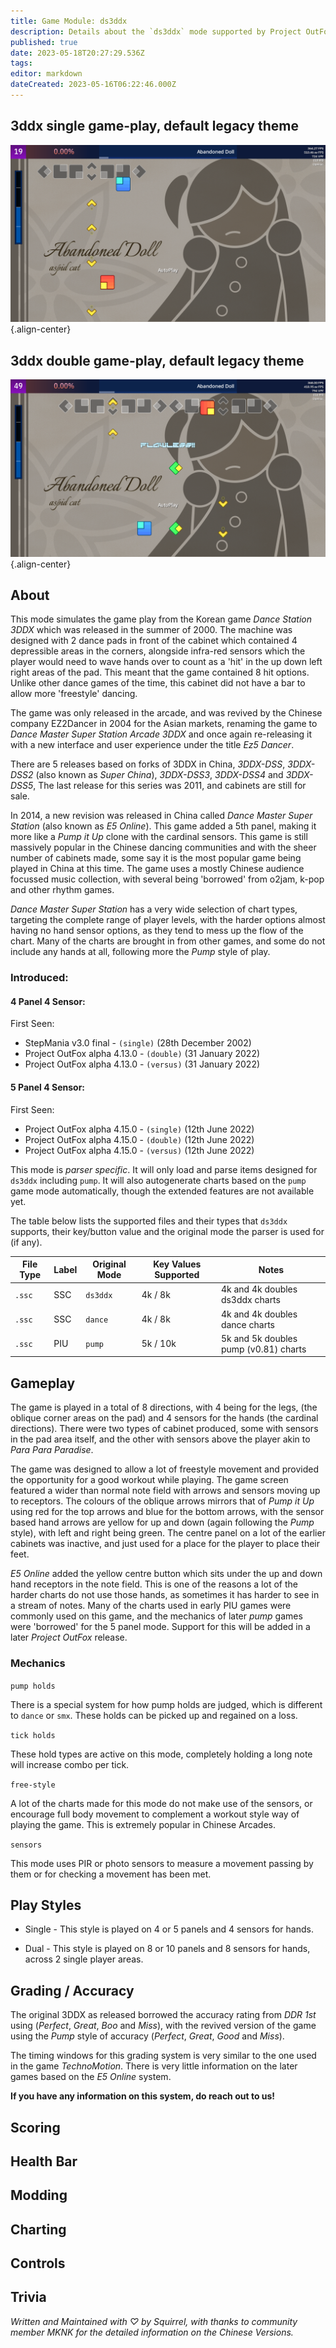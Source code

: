 ```yaml
---
title: Game Module: ds3ddx
description: Details about the `ds3ddx` mode supported by Project OutFox.
published: true
date: 2023-05-18T20:27:29.536Z
tags: 
editor: markdown
dateCreated: 2023-05-16T06:22:46.000Z
---
```


## 3ddx single game-play, default legacy theme

![3dds1gameplayold.png](/resources/supported-gamemodes/dx3dds/3dds1gameplayold.png){.align-center}

## 3ddx double game-play, default legacy theme

![3dds2gameplayold.png](/resources/supported-gamemodes/dx3dds/3dds2gameplayold.png){.align-center}

## About

This mode simulates the game play from the Korean game _Dance Station 3DDX_ which was released in the summer of 2000. The machine was designed with 2 dance pads in front of the cabinet which contained 4 depressible areas in the corners, alongside infra-red sensors which the player would need to wave hands over to count as a 'hit' in the up down left right areas of the pad. This meant that the game contained 8 hit options. Unlike other dance games of the time, this cabinet did not have a bar to allow more 'freestyle' dancing.

The game was only released in the arcade, and was revived by the Chinese company EZ2Dancer in 2004 for the Asian markets, renaming the game to _Dance Master Super Station Arcade 3DDX_ and once again re-releasing it with a new interface and user experience under the title _Ez5 Dancer_. 

There are 5 releases based on forks of 3DDX in China, _3DDX-DSS_, _3DDX-DSS2_ (also known as _Super China_), _3DDX-DSS3_, _3DDX-DSS4_ and _3DDX-DSS5_, The last release for this series was 2011, and cabinets are still for sale.

In 2014, a new revision was released in China called _Dance Master Super Station_ (also known as _E5 Online_). This game added a 5th panel, making it more like a _Pump it Up_ clone with the cardinal sensors. This game is still massively popular in the Chinese dancing communities and with the sheer number of cabinets made, some say it is the most popular game being played in China at this time. The game uses a mostly Chinese audience focussed music collection, with several being 'borrowed' from o2jam, k-pop and other rhythm games.

_Dance Master Super Station_ has a very wide selection of chart types, targeting the complete range of player levels, with the harder options almost having no hand sensor options, as they tend to mess up the flow of the chart. Many of the charts are brought in from other games, and some do not include any hands at all, following more the _Pump_ style of play.


### Introduced:
#### 4 Panel 4 Sensor:

First Seen:
 * StepMania v3.0 final - ``(single)`` (28th December 2002)
 * Project OutFox alpha 4.13.0 - ``(double)`` (31 January 2022)
 * Project OutFox alpha 4.13.0 - ``(versus)`` (31 January 2022)

#### 5 Panel 4 Sensor:

First Seen:
 * Project OutFox alpha 4.15.0 - ``(single)`` (12th June 2022)
 * Project OutFox alpha 4.15.0 - ``(double)`` (12th June 2022)
 * Project OutFox alpha 4.15.0 - ``(versus)`` (12th June 2022)

This mode is _parser specific_. It will only load and parse items designed for `ds3ddx` including `pump`. It will also autogenerate charts based on the ``pump`` game mode automatically, though the extended features are not available yet.

The table below lists the supported files and their types that ``ds3ddx`` supports, their key/button value and the original mode the parser is used for (if any).

File Type|Label|Original Mode|Key Values Supported|Notes 
------------|-------------|-------------|-------------|-------------|
 ``.ssc`` | SSC | ``ds3ddx`` | 4k / 8k | 4k and 4k doubles ds3ddx charts
 ``.ssc`` | SSC | ``dance`` | 4k / 8k | 4k and 4k doubles dance charts
 ``.ssc`` | PIU | ``pump`` | 5k / 10k | 5k and 5k doubles pump (v0.81) charts

## Gameplay

The game is played in a total of 8 directions, with 4 being for the legs, (the oblique corner areas on the pad) and 4 sensors for the hands (the cardinal directions). There were two types of cabinet produced, some with sensors in the pad area itself, and the other with sensors above the player akin to _Para Para Paradise_. 

The game was designed to allow a lot of freestyle movement and provided the opportunity for a good workout while playing. The game screen featured a wider than normal note field with arrows and sensors moving up to receptors. The colours of the oblique arrows mirrors that of _Pump it Up_ using red for the top arrows and blue for the bottom arrows, with the sensor based hand arrows are yellow for up and down (again following the _Pump_ style), with left and right being green. The centre panel on a lot of the earlier cabinets was inactive, and just used for a place for the player to place their feet. 

_E5 Online_ added the yellow centre button which sits under the up and down hand receptors in the note field. This is one of the reasons a lot of the harder charts do not use those hands, as sometimes it has harder to see in a stream of notes. Many of the charts used in early PIU games were commonly used on this game, and the mechanics of later _pump_ games were 'borrowed' for the 5 panel mode. Support for this will be added in a later _Project OutFox_ release.

### Mechanics

``pump holds`` 

There is a special system for how pump holds are judged, which is different to ``dance`` or ``smx``. These holds can be picked up and regained on a loss.

``tick holds`` 

These hold types are active on this mode, completely holding a long note will increase combo per tick.

``free-style`` 

A lot of the charts made for this mode do not make use of the sensors, or encourage full body movement to complement a workout style way of playing the game. This is extremely popular in Chinese Arcades.

``sensors`` 

This mode uses PIR or photo sensors to measure a movement passing by them or for checking a movement has been met.

## Play Styles

 * Single - This style is played on 4 or 5 panels and 4 sensors for hands. 
  
 * Dual - This style is played on 8 or 10 panels and 8 sensors for hands, across 2 single player areas.

## Grading / Accuracy

The original 3DDX as released borrowed the accuracy rating from _DDR 1st_ using (_Perfect_, _Great_, _Boo_ and _Miss_), with the revived version of the game using the _Pump_ style of accuracy (_Perfect_, _Great_, _Good_ and _Miss_).

The timing windows for this grading system is very similar to the one used in the game _TechnoMotion_. There is very little information on the later games based on the _E5 Online_ system. 

**If you have any information on this system, do reach out to us!**

## Scoring

## Health Bar

## Modding

## Charting

## Controls

## Trivia



_Written and Maintained with ♡ by Squirrel, with thanks to community member MKNK for the detailed information on the Chinese Versions._